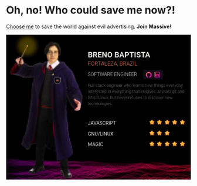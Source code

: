 # Oh, no! Who could save me now?!

[Choose me](https://joinmassive.com/team) to save the world against evil advertising. **Join Massive!**

![](massive-character.gif)

<!--
Here are some ideas to get you started:
- 🔭 I’m currently working on ...
- 🌱 I’m currently learning ...
- 👯 I’m looking to collaborate on ...
- 🤔 I’m looking for help with ...
- 💬 Ask me about ...
- 📫 How to reach me: ...
- 😄 Pronouns: ...
- ⚡ Fun fact: ...
-->
